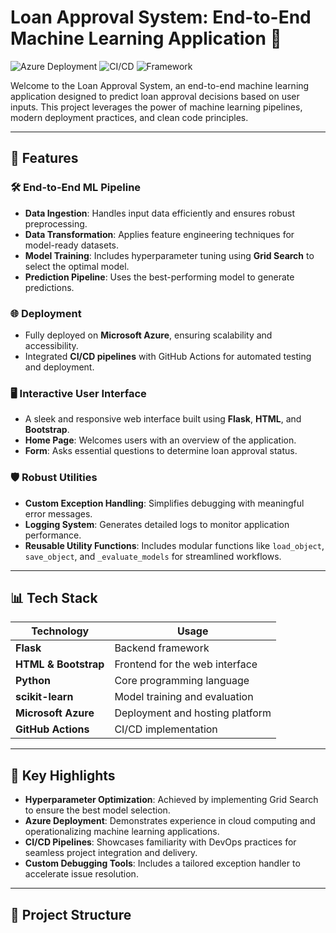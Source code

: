 # Loan Approval System: End-to-End Machine Learning Application 🚀

![Azure Deployment](https://img.shields.io/badge/Deployed%20on-Microsoft%20Azure-blue?style=flat-square)
![CI/CD](https://img.shields.io/badge/CI%2FCD-GitHub%20Actions-brightgreen?style=flat-square)
![Framework](https://img.shields.io/badge/Framework-Flask-orange?style=flat-square)

Welcome to the Loan Approval System, an end-to-end machine learning application designed to predict loan approval decisions based on user inputs. This project leverages the power of machine learning pipelines, modern deployment practices, and clean code principles.

---

## 🚀 Features

### 🛠️ **End-to-End ML Pipeline**
- **Data Ingestion**: Handles input data efficiently and ensures robust preprocessing.
- **Data Transformation**: Applies feature engineering techniques for model-ready datasets.
- **Model Training**: Includes hyperparameter tuning using **Grid Search** to select the optimal model.
- **Prediction Pipeline**: Uses the best-performing model to generate predictions.

### 🌐 **Deployment**
- Fully deployed on **Microsoft Azure**, ensuring scalability and accessibility.
- Integrated **CI/CD pipelines** with GitHub Actions for automated testing and deployment.

### 🖥️ **Interactive User Interface**
- A sleek and responsive web interface built using **Flask**, **HTML**, and **Bootstrap**.
- **Home Page**: Welcomes users with an overview of the application.
- **Form**: Asks essential questions to determine loan approval status.

### 🛡️ **Robust Utilities**
- **Custom Exception Handling**: Simplifies debugging with meaningful error messages.
- **Logging System**: Generates detailed logs to monitor application performance.
- **Reusable Utility Functions**: Includes modular functions like `load_object`, `save_object`, and `_evaluate_models` for streamlined workflows.

---

## 📊 Tech Stack

| Technology       | Usage                              |
|-------------------|------------------------------------|
| **Flask**         | Backend framework                 |
| **HTML & Bootstrap** | Frontend for the web interface    |
| **Python**        | Core programming language         |
| **scikit-learn**  | Model training and evaluation     |
| **Microsoft Azure** | Deployment and hosting platform  |
| **GitHub Actions** | CI/CD implementation             |

---

## 🎯 Key Highlights

- **Hyperparameter Optimization**: Achieved by implementing Grid Search to ensure the best model selection.
- **Azure Deployment**: Demonstrates experience in cloud computing and operationalizing machine learning applications.
- **CI/CD Pipelines**: Showcases familiarity with DevOps practices for seamless project integration and delivery.
- **Custom Debugging Tools**: Includes a tailored exception handler to accelerate issue resolution.

---

## 📂 Project Structure

